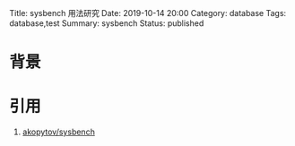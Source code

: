 Title: sysbench 用法研究
Date: 2019-10-14 20:00
Category: database
Tags: database,test
Summary: sysbench
Status: published

# 背景


# 引用

1. [akopytov/sysbench](https://github.com/akopytov/sysbench)

